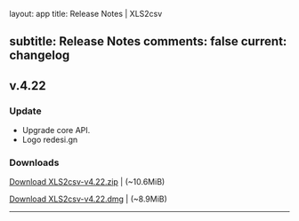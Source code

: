 layout: app
title: Release Notes | XLS2csv

subtitle: Release Notes
comments: false
current: changelog
---
<script>
  function DateDiff(sDate1){
      var  aDate,  oDate1,  oDate2,  iDays;
      aDate  =  sDate1.split("-")  
      oDate1  =  new  Date(aDate[1]  +  '-'  +  aDate[2]  +  '-'  +  aDate[0])  
      oDate2  =  new  Date()  
      iDays  =  parseInt(Math.abs(oDate1  -  oDate2)  /  1000  /  60  /  60  /24)
      return  iDays  
  }
</script>

## v.4.22
<script>
  var releaseDate = '2017-07-13';
  document.write("Released this version " + DateDiff(releaseDate) +  " days ago.  " + releaseDate)
</script>

### Update

- Upgrade core API.
- Logo redesi.gn

### Downloads

[Download XLS2csv-v4.22.zip](http://www.filefactory.com/file/2yfxt1z2zdkh/XLS2csv-4.22.zip)    | (~10.6MiB)

[Download XLS2csv-v4.22.dmg](http://www.filefactory.com/file/5fv7u561omq9/XLS2csv-4.22.dmg)    | (~8.9MiB)


---
